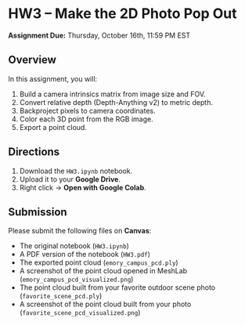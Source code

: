 # HW3 – Make the 2D Photo Pop Out
**Assignment Due:** Thursday, October 16th, 11:59 PM EST

## Overview
In this assignment, you will:
1. Build a camera intrinsics matrix from image size and FOV.
2. Convert relative depth (Depth-Anything v2) to metric depth.
3. Backproject pixels to camera coordinates.
4. Color each 3D point from the RGB image.
5. Export a point cloud.

## Directions
1. Download the `HW3.ipynb` notebook.
2. Upload it to your **Google Drive**.
3. Right click → **Open with Google Colab**.

## Submission
Please submit the following files on **Canvas**:
- The original notebook (`HW3.ipynb`)
- A PDF version of the notebook (`HW3.pdf`)
- The exported point cloud (`emory_campus_pcd.ply`)
- A screenshot of the point cloud opened in MeshLab (`emory_campus_pcd_visualized.png`)
- The point cloud built from your favorite outdoor scene photo (`favorite_scene_pcd.ply`)
- A screenshot of the point cloud built from your photo (`favorite_scene_pcd_visualized.png`)
